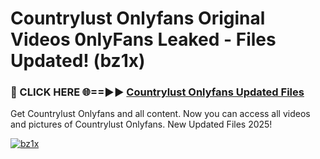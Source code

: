 # Countrylust Onlyfans Original Videos 0nlyFans Leaked - Files Updated! (bz1x)

<h3>🔴 CLICK HERE 🌐==►► <a href="https://tinyurl.com/ehrbuxhb" rel="nofollow">Countrylust Onlyfans Updated Files</a></h3>

Get Countrylust Onlyfans and all content. Now you can access all videos and pictures of Countrylust Onlyfans. New Updated Files 2025!

[![bz1x](https://i.imgur.com/lVYEuWS.gif)](https://tinyurl.com/ehrbuxhb)
